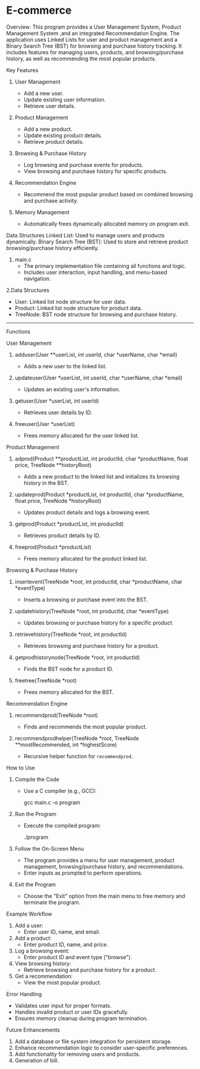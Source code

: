 # E-commerce
Overview:
This program provides a User Management System, Product Management System ,and an integrated Recommendation Engine. The application uses Linked Lists for user and product management and a Binary Search Tree (BST) for browsing and purchase history tracking. It includes features for managing users, products, and browsing/purchase history, as well as recommending the most popular products.

Key Features
1. User Management
   - Add a new user.
   - Update existing user information.
   - Retrieve user details.
   
2. Product Management
   - Add a new product.
   - Update existing product details.
   - Retrieve product details.

3. Browsing & Purchase History
   - Log browsing and purchase events for products.
   - View browsing and purchase history for specific products.

4. Recommendation Engine
   - Recommend the most popular product based on combined browsing and purchase activity.

5. Memory Management
   - Automatically frees dynamically allocated memory on program exit.


Data Structures
Linked List: Used to manage users and products dynamically.
Binary Search Tree (BST): Used to store and retrieve product browsing/purchase history efficiently.


1. main.c
   - The primary implementation file containing all functions and logic.
   - Includes user interaction, input handling, and menu-based navigation.

2.Data Structures
   - User: Linked list node structure for user data.
   - Product: Linked list node structure for product data.
   - TreeNode: BST node structure for browsing and purchase history.

---

Functions

User Management
1. adduser(User **userList, int userId, char *userName, char *email)
   - Adds a new user to the linked list.
   
2. updateuser(User *userList, int userId, char *userName, char *email)
   - Updates an existing user's information.
   
3. getuser(User *userList, int userId)
   - Retrieves user details by ID.
   
4. freeuser(User *userList)
   - Frees memory allocated for the user linked list.

Product Management
1. adprod(Product **productList, int productId, char *productName, float price, TreeNode **historyRoot)
   - Adds a new product to the linked list and initializes its browsing history in the BST.

2. updateprod(Product *productList, int productId, char *productName, float price, TreeNode *historyRoot)
   - Updates product details and logs a browsing event.
   
3. getprod(Product *productList, int productId)
   - Retrieves product details by ID.
   
4. freeprod(Product *productList)
   - Frees memory allocated for the product linked list.

Browsing & Purchase History
1. insertevent(TreeNode *root, int productId, char *productName, char *eventType)
   - Inserts a browsing or purchase event into the BST.

2. updatehistory(TreeNode *root, int productId, char *eventType)
   - Updates browsing or purchase history for a specific product.
   
3. retrievehistory(TreeNode *root, int productId)
   - Retrieves browsing and purchase history for a product.

4. getprodhistorynode(TreeNode *root, int productId)
   - Finds the BST node for a product ID.

5. freetree(TreeNode *root)
   - Frees memory allocated for the BST.

Recommendation Engine
1. recommendprod(TreeNode *root)
   - Finds and recommends the most popular product.

2. recommendprodhelper(TreeNode *root, TreeNode **mostRecommended, int *highestScore)
   - Recursive helper function for `recommendprod`.

How to Use
1. Compile the Code
   - Use a C compiler (e.g., GCC):
     
     gcc main.c -o program
     

2. Run the Program
   - Execute the compiled program:
     
     ./program
     

3. Follow the On-Screen Menu
   - The program provides a menu for user management, product management, browsing/purchase history, and recommendations.
   - Enter inputs as prompted to perform operations.

4. Exit the Program
   - Choose the "Exit" option from the main menu to free memory and terminate the program.


Example Workflow
1. Add a user:
   - Enter user ID, name, and email.
2. Add a product:
   - Enter product ID, name, and price.
3. Log a browsing event:
   - Enter product ID and event type ("browse").
4. View browsing history:
   - Retrieve browsing and purchase history for a product.
5. Get a recommendation:
   - View the most popular product.

Error Handling
- Validates user input for proper formats.
- Handles invalid product or user IDs gracefully.
- Ensures memory cleanup during program termination.

Future Enhancements
1. Add a database or file system integration for persistent storage.
2. Enhance recommendation logic to consider user-specific preferences.
3. Add functionality for removing users and products.
4. Generation of bill.


